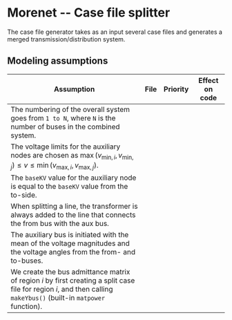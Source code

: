 # Morenet -- Case file splitter

The case file generator takes as an input several case files and generates a merged transmission/distribution system.

## Modeling assumptions

| Assumption | File | Priority | Effect on code |
| --- | --- | --- | --- |
| The numbering of the overall system goes from `1 to N`, where `N` is the number of buses in the combined system.|
| The voltage limits for the auxiliary nodes are chosen as $\operatorname{max}(v_{\text{min},i}, v_{\text{min}, j}) \leq v \leq \operatorname{min}(v_{\text{max},i}, v_{\text{max}, j})$. | | | 
| The `baseKV` value for the auxiliary node is equal to the `baseKV` value from the to-side. | | |
| When splitting a line, the transformer is always added to the line that connects the from bus with the aux bus. | | |
| The auxiliary bus is initiated with the mean of the voltage magnitudes and the voltage angles from the from- and to-buses. | | |
| We create the bus admittance matrix of region $i$ by first creating a split case file for region $i$, and then calling `makeYbus()` (built-in `matpower` function). | | |